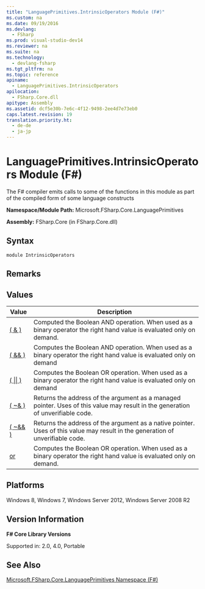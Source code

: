 ```yaml
---
title: "LanguagePrimitives.IntrinsicOperators Module (F#)"
ms.custom: na
ms.date: 09/19/2016
ms.devlang: 
  - FSharp
ms.prod: visual-studio-dev14
ms.reviewer: na
ms.suite: na
ms.technology: 
  - devlang-fsharp
ms.tgt_pltfrm: na
ms.topic: reference
apiname: 
  - LanguagePrimitives.IntrinsicOperators
apilocation: 
  - FSharp.Core.dll
apitype: Assembly
ms.assetid: dcf5e30b-7e6c-4f12-9498-2ee4d7e73eb0
caps.latest.revision: 19
translation.priority.ht: 
  - de-de
  - ja-jp
---
```

# LanguagePrimitives.IntrinsicOperators Module (F#)
The F# compiler emits calls to some of the functions in this module as part of the compiled form of some language constructs  
  
 **Namespace/Module Path:** Microsoft.FSharp.Core.LanguagePrimitives  
  
 **Assembly:** FSharp.Core (in FSharp.Core.dll)  
  
## Syntax  
  
```  
module IntrinsicOperators  
```  
  
## Remarks  
  
## Values  
  
|Value|Description|  
|-----------|-----------------|  
|[( & )](../vs140/IntrinsicOperators.------Function--F#-.md)|Computed the Boolean AND operation. When used as a binary operator the right hand value is evaluated only on demand.|  
|[( && )](../vs140/IntrinsicOperators.-------Function--F#-.md)|Computes the Boolean AND operation. When used as a binary operator the right hand value is evaluated only on demand|  
|[( &#124;&#124; )](../vs140/IntrinsicOperators.-------Function--F#-.md)|Computes the Boolean OR operation. When used as a binary operator the right hand value is evaluated only on demand|  
|[( ~& )](../vs140/IntrinsicOperators.--~-----T--Function--F#-.md)|Returns the address of the argument as a managed pointer. Uses of this value may result in the generation of unverifiable code.|  
|[( ~&& )](../vs140/IntrinsicOperators.--~------T--Function--F#-.md)|Returns the address of the argument as a native pointer. Uses of this value may result in the generation of unverifiable code.|  
|[or](../vs140/IntrinsicOperators.or-Function--F#-.md)|Computes the Boolean OR operation. When used as a binary operator the right hand value is evaluated only on demand.|  
  
## Platforms  
 Windows 8, Windows 7, Windows Server 2012, Windows Server 2008 R2  
  
## Version Information  
 **F# Core Library Versions**  
  
 Supported in: 2.0, 4.0, Portable  
  
## See Also  
 [Microsoft.FSharp.Core.LanguagePrimitives Namespace (F#)](../Topic/Core.LanguagePrimitives%20Module%20\(F%23\).md)